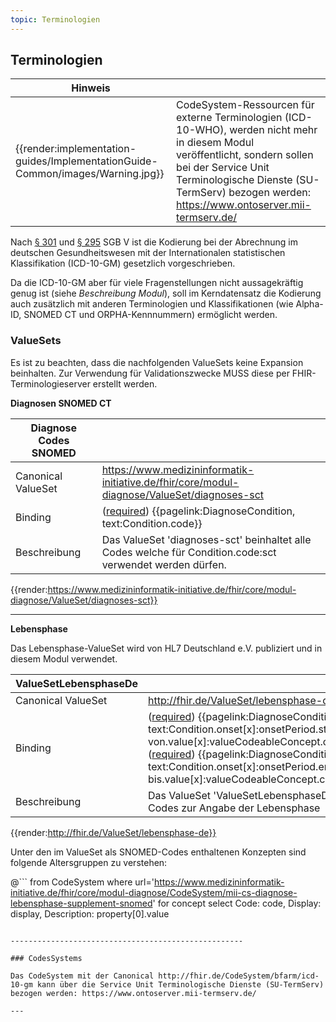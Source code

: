 ```yaml
---
topic: Terminologien
---
```


## Terminologien

| Hinweis |  |
|---------|---------------------|
| {{render:implementation-guides/ImplementationGuide-Common/images/Warning.jpg}} | CodeSystem-Ressourcen für externe Terminologien (ICD-10-WHO), werden nicht mehr in diesem Modul veröffentlicht, sondern sollen bei der Service Unit Terminologische Dienste (SU-TermServ) bezogen werden: https://www.ontoserver.mii-termserv.de/ |

Nach [§ 301](https://www.sozialgesetzbuch-sgb.de/sgbv/301.html) und [§ 295](https://www.sozialgesetzbuch-sgb.de/sgbv/295.html) SGB V ist die Kodierung bei der Abrechnung im deutschen Gesundheitswesen mit der Internationalen statistischen Klassifikation (ICD-10-GM) gesetzlich vorgeschrieben.

Da die ICD-10-GM aber für viele Fragenstellungen nicht aussagekräftig genug ist (siehe *Beschreibung Modul*), soll im Kerndatensatz die Kodierung auch zusätzlich mit anderen Terminologien und Klassifikationen (wie Alpha-ID, SNOMED CT und ORPHA-Kennnummern) ermöglicht werden.

### ValueSets

Es ist zu beachten, dass die nachfolgenden ValueSets keine Expansion beinhalten. Zur Verwendung für Validationszwecke MUSS diese per FHIR-Terminologieserver erstellt werden.

**Diagnosen SNOMED CT**

| Diagnose Codes SNOMED| |
|--|--|
|Canonical ValueSet | https://www.medizininformatik-initiative.de/fhir/core/modul-diagnose/ValueSet/diagnoses-sct  |
| Binding | ([required](http://hl7.org/fhir/terminologies.html#required)) {{pagelink:DiagnoseCondition, text:Condition.code}}|
| Beschreibung | Das ValueSet 'diagnoses-sct' beinhaltet alle Codes welche für Condition.code:sct verwendet werden dürfen. |

{{render:https://www.medizininformatik-initiative.de/fhir/core/modul-diagnose/ValueSet/diagnoses-sct}}

---

**Lebensphase**

Das Lebensphase-ValueSet wird von HL7 Deutschland e.V. publiziert und in diesem Modul verwendet.

| ValueSetLebensphaseDe | |
|--|--|
|Canonical ValueSet | http://fhir.de/ValueSet/lebensphase-de  |
| Binding | ([required](http://hl7.org/fhir/terminologies.html#required)) {{pagelink:DiagnoseCondition, text:Condition.onset[x]:onsetPeriod.start.extension:lebensphase-von.value[x]:valueCodeableConcept.coding}} <br> ([required](http://hl7.org/fhir/terminologies.html#required)) {{pagelink:DiagnoseCondition, text:Condition.onset[x]:onsetPeriod.end.extension:lebensphase-bis.value[x]:valueCodeableConcept.coding}} |
| Beschreibung | Das ValueSet 'ValueSetLebensphaseDe' beinhaltet SNOMED-Codes zur Angabe der Lebensphase |

{{render:http://fhir.de/ValueSet/lebensphase-de}}

Unter den im ValueSet als SNOMED-Codes enthaltenen Konzepten sind folgende Altersgruppen zu verstehen:

@```
from
	CodeSystem
where
	url='https://www.medizininformatik-initiative.de/fhir/core/modul-diagnose/CodeSystem/mii-cs-diagnose-lebensphase-supplement-snomed'
for
	concept
select
	Code: code, Display: display, Description: property[0].value
```

----------------------------------------------------

### CodesSystems

Das CodeSystem mit der Canonical http://fhir.de/CodeSystem/bfarm/icd-10-gm kann über die Service Unit Terminologische Dienste (SU-TermServ) bezogen werden: https://www.ontoserver.mii-termserv.de/

--- 